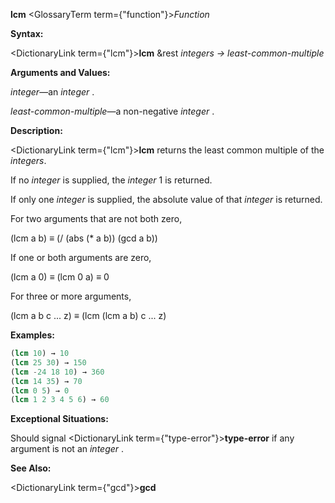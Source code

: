 **lcm** <GlossaryTerm  term={"function"}><i>Function</i></GlossaryTerm> 



**Syntax:** 



<DictionaryLink  term={"lcm"}><b>lcm</b></DictionaryLink> &amp;rest *integers → least-common-multiple* 



**Arguments and Values:** 



*integer*—an *integer* . 



*least-common-multiple*—a non-negative *integer* . 



**Description:** 



<DictionaryLink  term={"lcm"}><b>lcm</b></DictionaryLink> returns the least common multiple of the *integers*. 



If no *integer* is supplied, the *integer* 1 is returned. 







 



 



If only one *integer* is supplied, the absolute value of that *integer* is returned. 



For two arguments that are not both zero, 



(lcm a b) *≡* (/ (abs (\* a b)) (gcd a b)) 



If one or both arguments are zero, 



(lcm a 0) *≡* (lcm 0 a) *≡* 0 



For three or more arguments, 



(lcm a b c ... z) *≡* (lcm (lcm a b) c ... z) 



**Examples:**
```lisp
(lcm 10) → 10 
(lcm 25 30) → 150 
(lcm -24 18 10) → 360 
(lcm 14 35) → 70 
(lcm 0 5) → 0 
(lcm 1 2 3 4 5 6) → 60 
```
**Exceptional Situations:** 



Should signal <DictionaryLink  term={"type-error"}><b>type-error</b></DictionaryLink> if any argument is not an *integer* . 



**See Also:** 



<DictionaryLink  term={"gcd"}><b>gcd</b></DictionaryLink> 



